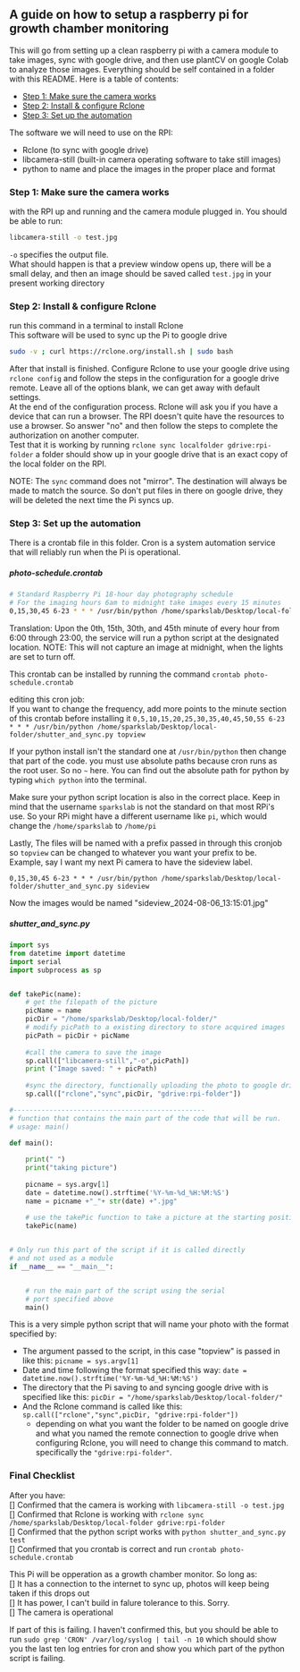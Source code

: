 ## A guide on how to setup a raspberry pi for growth chamber monitoring
This will go from setting up a clean raspberry pi with a camera module to take images, sync with google drive, and then use plantCV on google Colab to analyze those images. 
Everything should be self contained in a folder with this README. Here is a table of contents:
- [Step 1: Make sure the camera works](#step-1-make-sure-the-camera-works)
- [Step 2: Install & configure Rclone](#step-2-install--configure-rclone)
- [Step 3: Set up the automation](#step-3-set-up-the-automation)

The software we will need to use on the RPI:
- Rclone (to sync with google drive)
- libcamera-still (built-in camera operating software to take still images)
- python to name and place the images in the proper place and format

### Step 1: Make sure the camera works
with the RPI up and running and the camera module plugged in. You should be able to run:
```bash
libcamera-still -o test.jpg
```
`-o` specifies the output file.    
What should happen is that a preview window opens up, there will be a small delay, and then an image should be saved called `test.jpg` in your present working directory

### Step 2: Install & configure Rclone
run this command in a terminal to install Rclone     
This software will be used to sync up the Pi to google drive
```bash
sudo -v ; curl https://rclone.org/install.sh | sudo bash
```
After that install is finished.
Configure Rclone to use your google drive using `rclone config` and follow the steps in the configuration for a google drive remote. Leave all of the options blank, we can get away with default settings.     
At the end of the configuration process. Rclone will ask you if you have a device that can run a browser. The RPI doesn't quite have the resources to use a browser. So answer "no" and then follow the steps to complete the authorization on another computer.    
Test that it is working by running
`rclone sync localfolder gdrive:rpi-folder`
a folder should show up in your google drive that is an exact copy of the local folder on the RPI. 


NOTE: The `sync` command does not "mirror". The destination will always be made to match the source. So don't put files in there on google drive, they will be deleted the next time the Pi syncs up.  

### Step 3: Set up the automation
There is a crontab file in this folder. Cron is a system automation service that will reliably run when the Pi is operational.
##### photo-schedule.crontab
```bash
# Standard Raspberry Pi 18-hour day photography schedule 
# For the imaging hours 6am to midnight take images every 15 minutes 
0,15,30,45 6-23 * * * /usr/bin/python /home/sparkslab/Desktop/local-folder/shutter_and_sync.py topview
```
Translation: Upon the 0th, 15th, 30th, and 45th minute of every hour from 6:00 through 23:00, the service will run a python script at the designated location. 
NOTE: This will not capture an image at midnight, when the lights are set to turn off. 

This crontab can be installed by running the command `crontab photo-schedule.crontab`

editing this cron job:     
If you want to change the frequency, add more points to the minute section of this crontab before installing it
`0,5,10,15,20,25,30,35,40,45,50,55 6-23 * * * /usr/bin/python /home/sparkslab/Desktop/local-folder/shutter_and_sync.py topview`

If your python install isn't the standard one at `/usr/bin/python` then change that part of the code. you must use absolute paths because cron runs as the root user. So no `~` here. You can find out the absolute path for python by typing `which python` into the terminal. 

Make sure your python script location is also in the correct place. Keep in mind that the username `sparkslab` is not the standard on that most RPi's use. So your RPi might have a different username like `pi`, which would change the `/home/sparkslab` to `/home/pi`

Lastly, The files will be named with a prefix passed in through this cronjob so `topview` can be changed to whatever you want your prefix to be. Example, say I want my next Pi camera to have the sideview label. 

`0,15,30,45 6-23 * * * /usr/bin/python /home/sparkslab/Desktop/local-folder/shutter_and_sync.py sideview`     

Now the images would be named "sideview_2024-08-06_13:15:01.jpg"

##### shutter_and_sync.py
```python
import sys
from datetime import datetime 	
import serial	
import subprocess as sp


def takePic(name):
	# get the filepath of the picture
	picName = name
	picDir = "/home/sparkslab/Desktop/local-folder/"
	# modify picPath to a existing directory to store acquired images
	picPath = picDir + picName
	
	#call the camera to save the image
	sp.call(["libcamera-still","-o",picPath])
	print ("Image saved: " + picPath)
	
	#sync the directory, functionally uploading the photo to google drive
	sp.call(["rclone","sync",picDir, "gdrive:rpi-folder"])

#------------------------------------------------
# function that contains the main part of the code that will be run.
# usage: main() 

def main():
	
	print(" ")
	print("taking picture")
	
	picname = sys.argv[1]
	date = datetime.now().strftime('%Y-%m-%d_%H:%M:%S')
	name = picname +"_"+ str(date) +".jpg"
	
	# use the takePic function to take a picture at the starting position
	takePic(name)


# Only run this part of the script if it is called directly
# and not used as a module
if __name__ == "__main__":


	# run the main part of the script using the serial
	# port specified above
	main()

```

This is a very simple python script that will name your photo with the format specified by:      
- The argument passed to the script, in this case "topview" is passed in like this: `picname = sys.argv[1]`
- Date and time following the format specified this way: `date = datetime.now().strftime('%Y-%m-%d_%H:%M:%S')`
- The directory that the Pi saving to and syncing google drive with is specified like this: `picDir = "/home/sparkslab/Desktop/local-folder/"`
- And the Rclone command is called like this: `sp.call(["rclone","sync",picDir, "gdrive:rpi-folder"])`
    - depending on what you want the folder to be named on google drive and what you named the remote connection to google drive when configuring Rclone, you will need to change this command to match. specifically the `"gdrive:rpi-folder"`. 



### Final Checklist
After you have:     
[] Confirmed that the camera is working with `libcamera-still -o test.jpg`     
[] Confirmed that Rclone is working with `rclone sync /home/sparkslab/Desktop/local-folder gdrive:rpi-folder`   
[] Confirmed that the python script works with `python shutter_and_sync.py test`   
[] Confirmed that you crontab is correct and run `crontab photo-schedule.crontab`      

This Pi will be opperation as a growth chamber monitor. So long as:      
[] It has a connection to the internet to sync up, photos will keep being taken if this drops out     
[] It has power, I can't build in falure tolerance to this. Sorry.     
[] The camera is operational      

If part of this is failing. I haven't confirmed this, but you should be able to run `sudo grep 'CRON' /var/log/syslog | tail -n 10` which should show you the last ten log entries for cron and show you which part of the python script is failing. 





